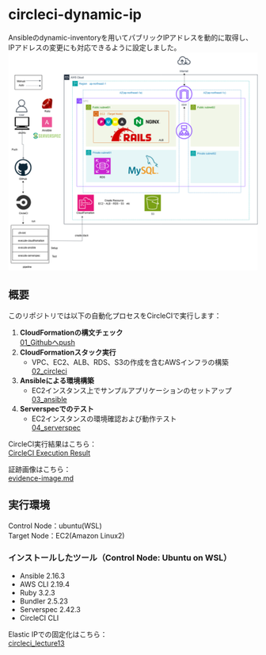 # circleci-dynamic-ip
Ansibleのdynamic-inventoryを用いてパブリックIPアドレスを動的に取得し、IPアドレスの変更にも対応できるように設定しました。
![構成図](image/img-01_ubuntu.drawio.png)
## 概要
このリポジトリでは以下の自動化プロセスをCircleCIで実行します：
1. **CloudFormationの構文チェック**  
   [01_Githubへpush](https://github.com/user-attachments/assets/9fd21bfa-0783-448f-998f-096877d106d0)
2. **CloudFormationスタック実行**  
   - VPC、EC2、ALB、RDS、S3の作成を含むAWSインフラの構築  
   [02_circleci](https://github.com/user-attachments/assets/874156d4-d53b-4ae4-a84a-4ce1e7522a36)
3. **Ansibleによる環境構築**  
   - EC2インスタンス上でサンプルアプリケーションのセットアップ  
   [03_ansible](https://github.com/user-attachments/assets/9e4d2a9f-22b0-4b14-b043-66a1f58d0f35)
4. **Serverspecでのテスト**  
   - EC2インスタンスの環境確認および動作テスト  
   [04_serverspec](https://github.com/user-attachments/assets/ca3f1afc-5da5-4a6f-b791-4289ce3a98f9)

CircleCI実行結果はこちら：  
[CircleCI Execution Result](https://app.circleci.com/pipelines/github/taemimizukura/circleci-dynamic-ip/70/workflows/80438b08-69fb-4c66-ab19-c149d055a44b)  

証跡画像はこちら：  
[evidence-image.md](evidence-image.md)
## 実行環境
Control Node：ubuntu(WSL)  
Target Node：EC2(Amazon Linux2)  

### インストールしたツール（Control Node: Ubuntu on WSL）
- Ansible 2.16.3
- AWS CLI 2.19.4
- Ruby 3.2.3
- Bundler 2.5.23
- Serverspec 2.42.3
- CircleCI CLI

Elastic IPでの固定化はこちら：  
[circleci_lecture13](https://github.com/taemimizukura/circleci_lecture13)



